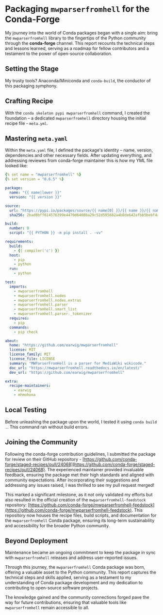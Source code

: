 # Packaging `mwparserfromhell` for the Conda-Forge 

My journey into the world of Conda packages began with a single aim: bring the `mwparserfromhell` library to the fingertips of the Python community through the **conda-forge** channel. This report recounts the technical steps and lessons learned, serving as a roadmap for fellow contributors and a testament to the power of open-source collaboration.

## Setting the Stage

My trusty tools? Anaconda/Miniconda and `conda-build`, the conductor of this packaging symphony.

## Crafting Recipe

With the `conda skeleton pypi mwparserfromhell` command, I created the foundation – a dedicated `mwparserfromhell` directory housing the initial recipe file - `meta.yml`. 

## Mastering `meta.yaml`

Within the `meta.yaml` file, I defined the package's identity – name, version, dependencies and other necessary fields. After updating everything, and addressing reviewes from conda-forge maintainer this is how my YML file looked like: 

```yml
{% set name = "mwparserfromhell" %}
{% set version = "0.6.5" %}

package:
  name: "{{ name|lower }}"
  version: "{{ version }}"

source:
  url: "https://pypi.io/packages/source/{{ name[0] }}/{{ name }}/{{ name }}-{{ version }}.tar.gz"
  sha256: 2bad0bff614576399e4470d6400ba29c52d595682a4b8de642afbb5bebf4a346

build:
  number: 0
  script: "{{ PYTHON }} -m pip install . -vv"

requirements:
  build:
    - {{ compiler('c') }}
  host:
    - pip
    - python
  run:
    - python

test:
  imports:
    - mwparserfromhell
    - mwparserfromhell.nodes
    - mwparserfromhell.nodes.extras
    - mwparserfromhell.parser
    - mwparserfromhell.smart_list
    - mwparserfromhell.parser._tokenizer
  requires:
    - pip
  commands:
    - pip check

about:
  home: "https://github.com/earwig/mwparserfromhell"
  license: MIT
  license_family: MIT
  license_file: LICENSE
  summary: "MWParserFromHell is a parser for MediaWiki wikicode."
  doc_url: "https://mwparserfromhell.readthedocs.io/en/latest/"
  dev_url: "https://github.com/earwig/mwparserfromhell"

extra:
  recipe-maintainers:
    - earwig
    - mhmohona
```

## Local Testing

Before unleashing the package upon the world, I tested it using `conda build .`. This command ran without build errors.

## Joining the Community

Following the conda-forge contribution guidelines, I submitted the package for review on their GitHub repository - [https://github.com/conda-forge/staged-recipes/pull/24068](https://github.com/conda-forge/staged-recipes/pull/24068). The experienced maintainer provided invaluable feedback, ensuring the package met their high standards and aligned with community expectations. After incorporating their suggestions and addressing any issues raised, I was thrilled to see my pull request merged!

This marked a significant milestone, as it not only validated my efforts but also resulted in the official creation of the `mwparserfromhell-feedstock` repository: [https://github.com/conda-forge/mwparserfromhell-feedstock](https://github.com/conda-forge/mwparserfromhell-feedstock). This repository now houses the recipe files, build scripts, and documentation for the `mwparserfromhell` Conda package, ensuring its long-term sustainability and accessibility for the broader Python community.


## Beyond Deployment

Maintenance became an ongoing commitment to keep the package in sync with `mwparserfromhell` releases and address user-reported issues. 

Through this journey, the `mwparserfromhell` Conda package was born, offering a valuable asset to the Python community. This report captures the technical steps and skills applied, serving as a testament to my understanding of Conda package development and my dedication to contributing to open-source software projects.

The knowledge gained and the community connections forged pave the way for future contributions, ensuring that valuable tools like `mwparserfromhell` remain accessible to all.
